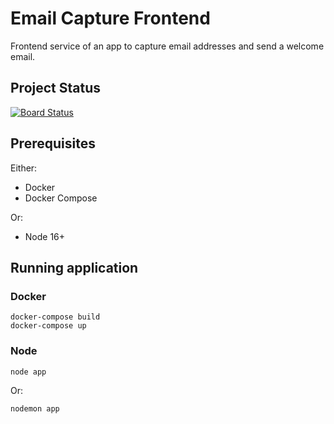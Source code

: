 # Email Capture Frontend
Frontend service of an app to capture email addresses and send a welcome email.

## Project Status
[![Board Status](https://dev.azure.com/simondunn1/ad654d62-da82-4f52-a1ef-24b23fb08634/42838868-90ad-4d49-92f4-0371e09a9c62/_apis/work/boardbadge/2b0ee62b-dc28-45bf-be0b-1216a51fb778?columnOptions=1)](https://dev.azure.com/simondunn1/ad654d62-da82-4f52-a1ef-24b23fb08634/_boards/board/t/42838868-90ad-4d49-92f4-0371e09a9c62/Microsoft.RequirementCategory/)

## Prerequisites

Either:
- Docker
- Docker Compose

Or:
- Node 16+

## Running application
### Docker
```
docker-compose build
docker-compose up
```

### Node
```
node app
```
Or:
```
nodemon app
```
